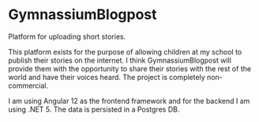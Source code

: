 # GymnassiumBlogpost
Platform for uploading short stories.

This platform exists for the purpose of allowing children at my school to publish their stories on the internet. I think GymnassiumBlogpost will provide them with the opportunity to share their stories with the rest of the world and have their voices heard. The project is completely non-commercial.

I am using Angular 12 as the frontend framework and for the backend I am using .NET 5. The data is persisted in a Postgres DB.
